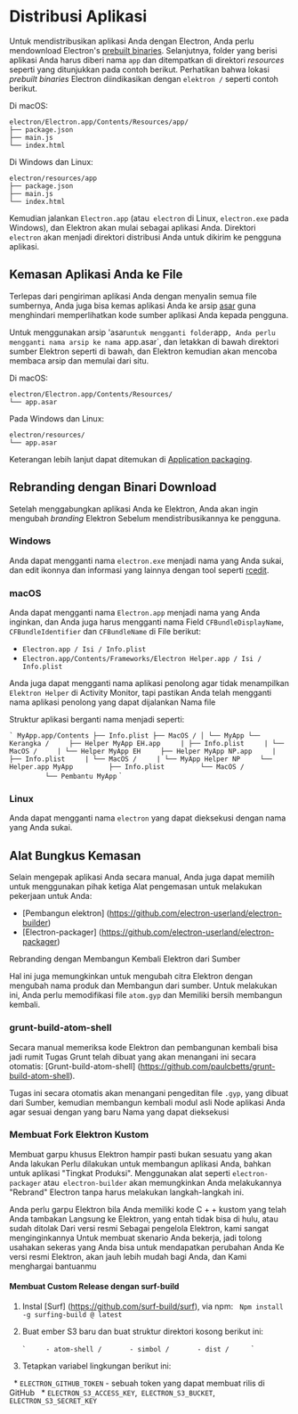 # Distribusi Aplikasi

Untuk mendistribusikan aplikasi Anda dengan Electron, Anda perlu mendownload Electron's [prebuilt binaries](https://github.com/electron/electron/releases). Selanjutnya, folder yang berisi aplikasi Anda harus diberi nama `app` dan ditempatkan di direktori *resources* seperti yang ditunjukkan pada contoh berikut. Perhatikan bahwa lokasi *prebuilt binaries* Electron diindikasikan dengan `elektron /` seperti contoh berikut.

Di macOS:

```text
electron/Electron.app/Contents/Resources/app/
├── package.json
├── main.js
└── index.html
```

Di Windows dan Linux:

```text
electron/resources/app
├── package.json
├── main.js
└── index.html
```

Kemudian jalankan `Electron.app` (atau` electron` di Linux, `electron.exe` pada Windows), dan Elektron akan mulai sebagai aplikasi Anda. Direktori `electron` akan menjadi direktori distribusi Anda untuk dikirim ke pengguna aplikasi.

## Kemasan Aplikasi Anda ke File

Terlepas dari pengiriman aplikasi Anda dengan menyalin semua file sumbernya, Anda juga bisa kemas aplikasi Anda ke arsip [asar](https://github.com/electron/asar) guna menghindari memperlihatkan kode sumber aplikasi Anda kepada pengguna.

Untuk menggunakan arsip 'asar` untuk mengganti folder `app`, Anda perlu mengganti nama arsip ke nama `app.asar`, dan letakkan di bawah direktori sumber Elektron seperti di bawah, dan Elektron kemudian akan mencoba membaca arsip dan memulai dari situ.

Di macOS:

```text
electron/Electron.app/Contents/Resources/
└── app.asar
```

Pada Windows dan Linux:

```text
electron/resources/
└── app.asar
```

Keterangan lebih lanjut dapat ditemukan di [Application packaging](application-packaging.md).

## Rebranding dengan Binari Download

Setelah menggabungkan aplikasi Anda ke Elektron, Anda akan ingin mengubah *branding* Elektron Sebelum mendistribusikannya ke pengguna.

### Windows

Anda dapat mengganti nama `electron.exe` menjadi nama yang Anda sukai, dan edit ikonnya dan informasi yang lainnya  dengan tool seperti [rcedit](https://github.com/atom/rcedit).

### macOS

Anda dapat mengganti nama `Electron.app` menjadi nama yang Anda inginkan, dan Anda juga harus mengganti nama
Field `CFBundleDisplayName`,` CFBundleIdentifier` dan `CFBundleName` di
File berikut:

* `Electron.app / Isi / Info.plist`
* `Electron.app/Contents/Frameworks/Electron Helper.app / Isi / Info.plist`

Anda juga dapat mengganti nama aplikasi penolong agar tidak menampilkan `Elektron Helper` di
Activity Monitor, tapi pastikan Anda telah mengganti nama aplikasi penolong yang dapat dijalankan
Nama file

Struktur aplikasi berganti nama menjadi seperti:

`` `
MyApp.app/Contents
├── Info.plist
├── MacOS /
│ └── MyApp
└── Kerangka /
    ├── Helper MyApp EH.app
    | ├── Info.plist
    | └── MacOS /
    | └── Helper MyApp EH
    ├── Helper MyApp NP.app
    | ├── Info.plist
    | └── MacOS /
    | └── MyApp Helper NP
    └── Helper.app MyApp
        ├── Info.plist
        └── MacOS /
         └── Pembantu MyApp
`` `

### Linux

Anda dapat mengganti nama `electron` yang dapat dieksekusi dengan nama yang Anda sukai.

## Alat Bungkus Kemasan

Selain mengepak aplikasi Anda secara manual, Anda juga dapat memilih untuk menggunakan pihak ketiga
Alat pengemasan untuk melakukan pekerjaan untuk Anda:

* [Pembangun elektron] (https://github.com/electron-userland/electron-builder)
* [Electron-packager] (https://github.com/electron-userland/electron-packager)

Rebranding dengan Membangun Kembali Elektron dari Sumber

Hal ini juga memungkinkan untuk mengubah citra Elektron dengan mengubah nama produk dan
Membangun dari sumber. Untuk melakukan ini, Anda perlu memodifikasi file `atom.gyp` dan
Memiliki bersih membangun kembali.

### grunt-build-atom-shell

Secara manual memeriksa kode Elektron dan pembangunan kembali bisa jadi rumit
Tugas Grunt telah dibuat yang akan menangani ini secara otomatis:
[Grunt-build-atom-shell] (https://github.com/paulcbetts/grunt-build-atom-shell).

Tugas ini secara otomatis akan menangani pengeditan file `.gyp`, yang dibuat dari
Sumber, kemudian membangun kembali modul asli Node aplikasi Anda agar sesuai dengan yang baru
Nama yang dapat dieksekusi

### Membuat Fork Elektron Kustom

Membuat garpu khusus Elektron hampir pasti bukan sesuatu yang akan Anda lakukan
Perlu dilakukan untuk membangun aplikasi Anda, bahkan untuk aplikasi "Tingkat Produksi".
Menggunakan alat seperti `electron-packager` atau` electron-builder` akan memungkinkan Anda melakukannya
"Rebrand" Electron tanpa harus melakukan langkah-langkah ini.

Anda perlu garpu Elektron bila Anda memiliki kode C + + kustom yang telah Anda tambakan
Langsung ke Elektron, yang entah tidak bisa di hulu, atau sudah ditolak
Dari versi resmi Sebagai pengelola Elektron, kami sangat menginginkannya
Untuk membuat skenario Anda bekerja, jadi tolong usahakan sekeras yang Anda bisa untuk mendapatkan perubahan Anda
Ke versi resmi Elektron, akan jauh lebih mudah bagi Anda, dan
Kami menghargai bantuanmu

#### Membuat Custom Release dengan surf-build

1. Instal [Surf] (https://github.com/surf-build/surf), via npm:
  `Npm install -g surfing-build @ latest`

2. Buat ember S3 baru dan buat struktur direktori kosong berikut ini:

    `` `
    - atom-shell /
      - simbol /
      - dist /
    `` `

3. Tetapkan variabel lingkungan berikut ini:

  * `ELECTRON_GITHUB_TOKEN` - sebuah token yang dapat membuat rilis di GitHub
  * `ELECTRON_S3_ACCESS_KEY`,` ELECTRON_S3_BUCKET`, `ELECTRON_S3_SECRET_KEY`
